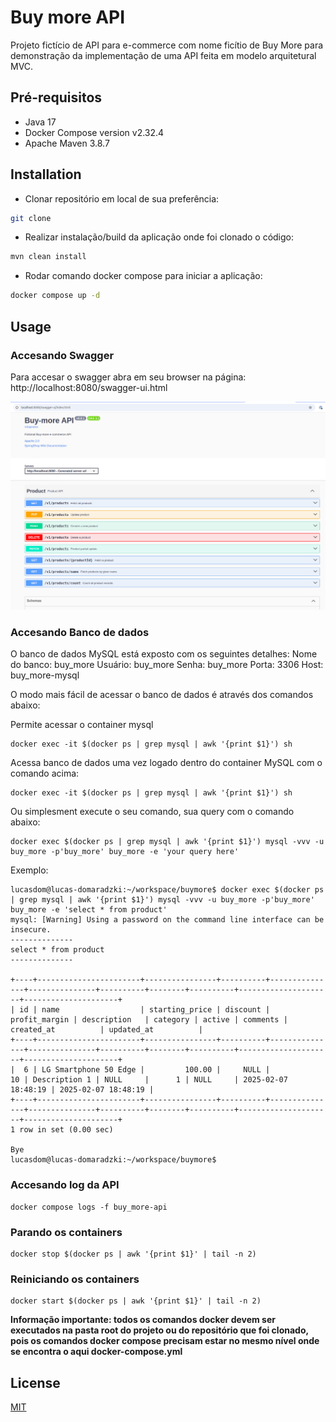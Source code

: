 
# Buy more API

Projeto fictício de API para e-commerce com nome ficítio de Buy More para demonstração da implementação de uma API feita em modelo arquitetural MVC.

## Pré-requisitos

- Java 17
- Docker Compose version v2.32.4
- Apache Maven 3.8.7

## Installation

- Clonar repositório em local de sua preferência:
```bash
git clone
```
- Realizar instalação/build da aplicação onde foi clonado o código:
```bash
mvn clean install
```
- Rodar comando docker compose para iniciar a aplicação:
```bash
docker compose up -d
```

## Usage

### Accesando  Swagger
Para accesar o swagger abra em seu browser na página:
http://localhost:8080/swagger-ui.html

![alt text](https://raw.githubusercontent.com/lucasDomaradzki/buymore/refs/heads/main/src/main/resources/static/Screenshot%20from%202025-02-07%2016-12-43.png)

### Accesando  Banco de dados
O banco de dados MySQL está exposto com os seguintes detalhes:
Nome do banco: buy_more
Usuário: buy_more
Senha: buy_more
Porta: 3306
Host: buy_more-mysql

O modo mais fácil de acessar o banco de dados é através dos comandos abaixo:

Permite acessar o container mysql
```
docker exec -it $(docker ps | grep mysql | awk '{print $1}') sh
```

Acessa banco de dados uma vez logado dentro do container MySQL com o comando acima:
```
docker exec -it $(docker ps | grep mysql | awk '{print $1}') sh
```
Ou simplesment execute o seu comando, sua query com o comando abaixo:
```
docker exec $(docker ps | grep mysql | awk '{print $1}') mysql -vvv -u buy_more -p'buy_more' buy_more -e 'your query here'
```
Exemplo:
```
lucasdom@lucas-domaradzki:~/workspace/buymore$ docker exec $(docker ps | grep mysql | awk '{print $1}') mysql -vvv -u buy_more -p'buy_more' buy_more -e 'select * from product'
mysql: [Warning] Using a password on the command line interface can be insecure.
--------------
select * from product
--------------

+----+-----------------------+----------------+----------+---------------+---------------+----------+--------+----------+---------------------+---------------------+
| id | name                  | starting_price | discount | profit_margin | description   | category | active | comments | created_at          | updated_at          |
+----+-----------------------+----------------+----------+---------------+---------------+----------+--------+----------+---------------------+---------------------+
|  6 | LG Smartphone 50 Edge |         100.00 |     NULL |            10 | Description 1 | NULL     |      1 | NULL     | 2025-02-07 18:48:19 | 2025-02-07 18:48:19 |
+----+-----------------------+----------------+----------+---------------+---------------+----------+--------+----------+---------------------+---------------------+
1 row in set (0.00 sec)

Bye
lucasdom@lucas-domaradzki:~/workspace/buymore$
```
### Accesando  log da API
```
docker compose logs -f buy_more-api
```
### Parando os containers
```
docker stop $(docker ps | awk '{print $1}' | tail -n 2)
```
### Reiniciando os containers
```
docker start $(docker ps | awk '{print $1}' | tail -n 2)
```
**Informação importante: todos os comandos docker devem ser executados na pasta root do projeto ou do repositório que foi clonado, pois os comandos docker compose precisam estar no mesmo nível onde se encontra o aqui docker-compose.yml**

## License

[MIT](https://choosealicense.com/licenses/mit/)
